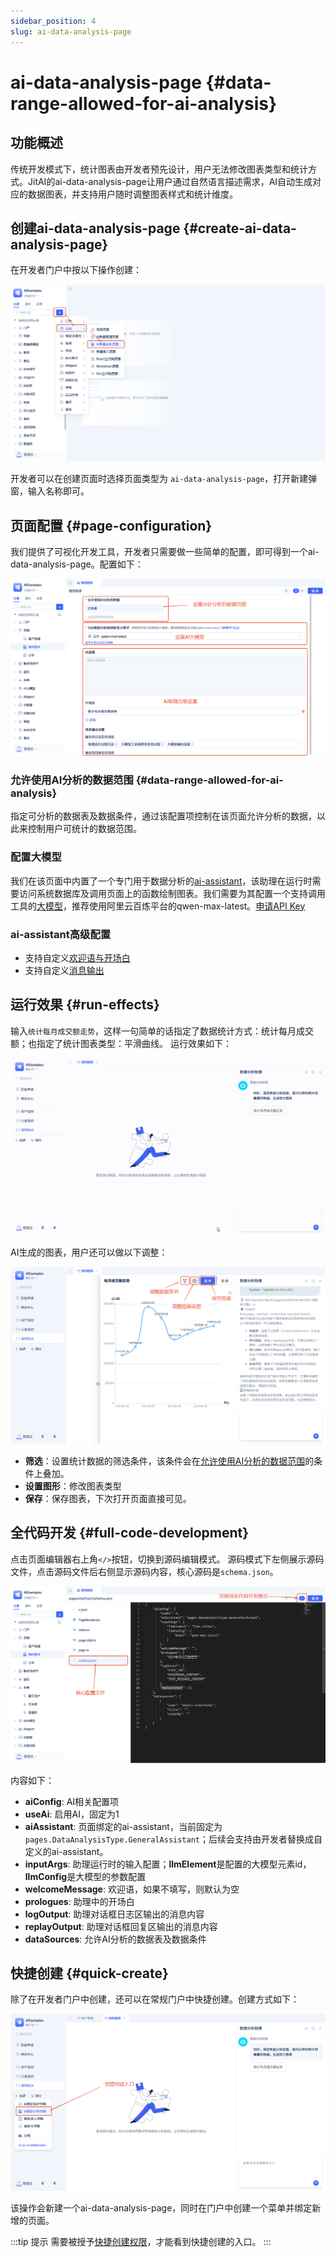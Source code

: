 ```yaml
---
sidebar_position: 4
slug: ai-data-analysis-page
---
```


# ai-data-analysis-page {#data-range-allowed-for-ai-analysis}
## 功能概述
传统开发模式下，统计图表由开发者预先设计，用户无法修改图表类型和统计方式。JitAI的ai-data-analysis-page让用户通过自然语言描述需求，AI自动生成对应的数据图表，并支持用户随时调整图表样式和统计维度。

## 创建ai-data-analysis-page {#create-ai-data-analysis-page}
在开发者门户中按以下操作创建：

![新建ai-data-analysis-page-创建](./img/data-analysis-page/create.png)

开发者可以在创建页面时选择页面类型为 `ai-data-analysis-page`，打开新建弹窗，输入名称即可。

## 页面配置 {#page-configuration}
我们提供了可视化开发工具，开发者只需要做一些简单的配置，即可得到一个ai-data-analysis-page。配置如下：

![新建ai-data-analysis-page-配置](./img/data-analysis-page/setting.png)

### 允许使用AI分析的数据范围 {#data-range-allowed-for-ai-analysis} 
指定可分析的数据表及数据条件，通过该配置项控制在该页面允许分析的数据，以此来控制用户可统计的数据范围。

### 配置大模型
我们在该页面中内置了一个专门用于数据分析的[ai-assistant](../ai-assistant)，该助理在运行时需要访问系统数据库及调用页面上的函数绘制图表。我们需要为其配置一个支持调用工具的[大模型](../ai-llm)，推荐使用阿里云百炼平台的qwen-max-latest。<a href="https://bailian.console.aliyun.com/?tab=model#/api-key" target="_blank">申请API Key</a>

### ai-assistant高级配置
- 支持自定义[欢迎语与开场白](../ai-assistant#welcome-message-and-opening)
- 支持自定义[消息输出](../ai-assistant#message-output)

## 运行效果 {#run-effects}
输入`统计每月成交额走势`，这样一句简单的话指定了数据统计方式：统计每月成交额；也指定了统计图表类型：平滑曲线。
运行效果如下：

![新建ai-data-analysis-page-演示](./img/data-analysis-page/chart_demo.gif)

AI生成的图表，用户还可以做以下调整：

![新建ai-data-analysis-page-修改图表](./img/data-analysis-page/chart_update.png)

- **筛选**：设置统计数据的筛选条件，该条件会在[允许使用AI分析的数据范围](#data-range-allowed-for-ai-analysis)的条件上叠加。
- **设置图形**：修改图表类型
- **保存**：保存图表，下次打开页面直接可见。
## 全代码开发 {#full-code-development}
点击页面编辑器右上角`</>`按钮，切换到源码编辑模式。
源码模式下左侧展示源码文件，点击源码文件后右侧显示源码内容，核心源码是`schema.json`。

![新建ai-data-analysis-page-源码](./img/data-analysis-page/schema.png)

内容如下：
- **aiConfig**: AI相关配置项
 - **useAi**: 启用AI，固定为1
 - **aiAssistant**: 页面绑定的ai-assistant，当前固定为`pages.DataAnalysisType.GeneralAssistant`；后续会支持由开发者替换成自定义的ai-assistant。
 - **inputArgs**: 助理运行时的输入配置；**llmElement**是配置的大模型元素id，**llmConfig**是大模型的参数配置
 - **welcomeMessage**: 欢迎语，如果不填写，则默认为空
 - **prologues**: 助理中的开场白
 - **logOutput**: 助理对话框日志区输出的消息内容
 - **replayOutput**: 助理对话框回复区输出的消息内容
- **dataSources**: 允许AI分析的数据表及数据条件

## 快捷创建 {#quick-create}
除了在开发者门户中创建，还可以在常规门户中快捷创建。创建方式如下：

![新建ai-data-analysis-page-源码](./img/data-analysis-page/quickly.png)

该操作会新建一个ai-data-analysis-page，同时在门户中创建一个菜单并绑定新增的页面。

:::tip 提示
需要被授予[快捷创建权限](../user-and-permission/role-permissions#specify-accessible-portals-and-menus)，才能看到快捷创建的入口。
:::